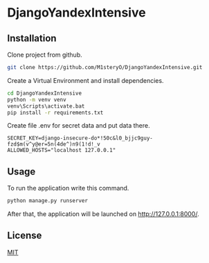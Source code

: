# DjangoYandexIntensive

## Installation

Clone project from github.

```bash
git clone https://github.com/M1steryO/DjangoYandexIntensive.git
```


Create a Virtual Environment and install dependencies.

```bash
cd DjangoYandexIntensive
python -m venv venv
venv\Scripts\activate.bat
pip install -r requirements.txt
```

Create file .env for secret data and put data there.

```shell
SECRET_KEY=django-insecure-do*!50c&l0_bjjc9guy-fzd$m(v^y@er=5n(4de^)n9(1!d!_v
ALLOWED_HOSTS="localhost 127.0.0.1"
```

## Usage

To run the application write this command.

```bash
python manage.py runserver
```

After that, the application will be launched on http://127.0.0.1:8000/.


## License
[MIT](https://choosealicense.com/licenses/mit/)
